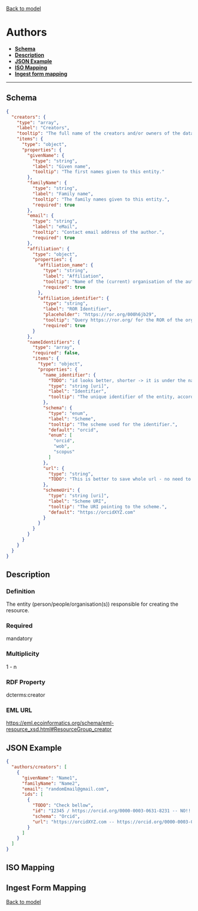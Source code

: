 [Back to model](_base.md)

# Authors

- **[Schema](#schema)**
- **[Description](#description)**
- **[JSON Example](#json-example)**
- **[ISO Mapping](#iso-mapping)**
- **[Ingest form mapping](#ingest-form-mapping)**
---
## Schema
```json
{
  "creators": {
    "type": "array",
    "label": "Creators",
    "tooltip": "The full name of the creators and/or owners of the dataset. The personal name format should be: family, given (e.g.: Smith, John).",
    "items": {
      "type": "object",
      "properties": {
        "givenName": {
          "type": "string",
          "label": "Given name",
          "tooltip": "The first names given to this entity."
        },
        "familyName": {
          "type": "string",
          "label": "Family name",
          "tooltip": "The family names given to this entity.",
          "required": true
        },
        "email": {
          "type": "string",
          "label": "eMail",
          "tooltip": "Contact email address of the author.",
          "required": true
        },
        "affiliation": {
          "type": "object",
          "properties": {
            "affiliation_name": {
              "type": "string",
              "label": "Affiliation",
              "tooltip": "Name of the (current) organisation of the author.",
              "required": true
            },
            "affiliation_identifier": {
              "type": "string",
              "label": "ROR Identifier",
              "placeholder": "https://ror.org/000h6jb29",
              "tooltip": "Query https://ror.org/ for the ROR of the organisation",
              "required": true
          }
        },
        "nameIdentifiers": {
          "type": "array",
          "required": false,
          "items": {
            "type": "object",
            "properties": {
              "name_identifier": {
                "TODO": "id looks better, shorter -> it is under the nameIdentifiers...",
                "type": "string [uri]",
                "label": "Identifier",
                "tooltip": "The unique identifier of the entity, according to various identifier schemes."
              },
              "schema": {
                "type": "enum",
                "label": "Scheme",
                "tooltip": "The scheme used for the identifier.",
                "default": "orcid",
                "enum": [
                  "orcid",
                  "wob",
                  "scopus"
                ]
              },
              "url": {
                "type": "string",
                "TODO": "This is better to save whole url - no need to parse"
              },
              "schemeUri": {
                "type": "string [uri]",
                "label": "Scheme URI",
                "tooltip": "The URI pointing to the scheme.",
                "default": "https://orcidXYZ.com"
              }
            }
          }
        }
      }
    }
  }
}
```
## Description
### Definition
The entity (person/people/organisation(s)) responsible for creating the resource.
### Required
mandatory
### Multiplicity
1 - n
### RDF Property
dcterms:creator
### EML URL
https://eml.ecoinformatics.org/schema/eml-resource_xsd.html#ResourceGroup_creator
## JSON Example
```json
{
  "authors/creators": [
    {
      "givenName": "Name1",
      "familyName": "Name2",
      "email": "randomEmail@gmail.com",
      "ids": [
        {
          "TODO": "Check bellow",
          "id": "12345 / https://orcid.org/0000-0003-0631-8231 -- NO!!!",
          "schema": "Orcid",
          "url": "https://orcidXYZ.com -- https://orcid.org/0000-0003-0631-8231 -- YES"
        }
      ]
    }
  ]
}
```
## ISO Mapping
## Ingest Form Mapping


[Back to model](_base.md)
